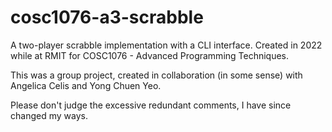 # cosc1076-a3-scrabble
A two-player scrabble implementation with a CLI interface. Created in 2022 while at RMIT for COSC1076 - Advanced Programming Techniques.

This was a group project, created in collaboration (in some sense) with Angelica Celis and Yong Chuen Yeo.

Please don't judge the excessive redundant comments, I have since changed my ways.
